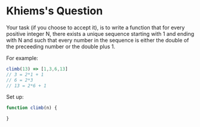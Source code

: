 # Khiems's Question

Your task (if you choose to accept it), is to write a function that for every positive integer N, there exists a unique sequence starting with 1 and ending with N and such that every number in the sequence is either the double of the preceeding number or the double plus 1.

For example:
```js
climb(13) => [1,3,6,13]
// 3 = 2*1 + 1
// 6 = 2*3
// 13 = 2*6 + 1

```

Set up:
```js
function climb(n) {

}
```
